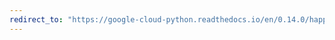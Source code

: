 ```yaml
---
redirect_to: "https://google-cloud-python.readthedocs.io/en/0.14.0/happybase-connection.html"
---
```

